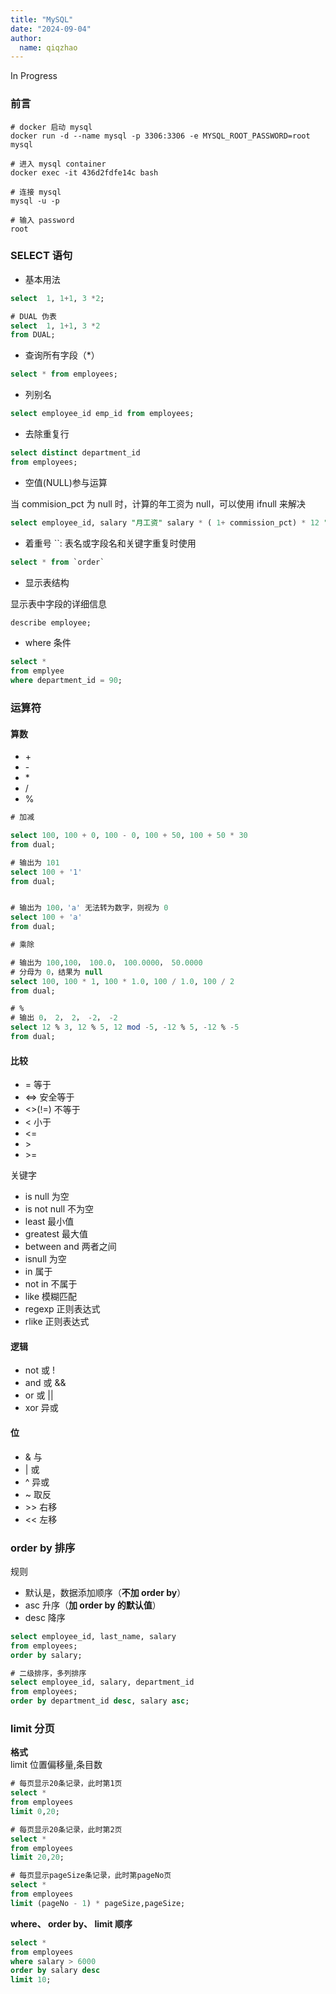 ```yaml
---
title: "MySQL"
date: "2024-09-04"
author:
  name: qiqzhao
---
```


In Progress

### 前言

```shell
# docker 启动 mysql
docker run -d --name mysql -p 3306:3306 -e MYSQL_ROOT_PASSWORD=root mysql

# 进入 mysql container
docker exec -it 436d2fdfe14c bash

# 连接 mysql
mysql -u -p

# 输入 password
root
```

### SELECT 语句

- 基本用法

```SQL
select  1, 1+1, 3 *2;

# DUAL 伪表
select  1, 1+1, 3 *2
from DUAL;
```

- 查询所有字段（\*）

```sql
select * from employees;
```

- 列别名

```sql
select employee_id emp_id from employees;
```

- 去除重复行

```sql
select distinct department_id
from employees;
```

- 空值(NULL)参与运算

当 commision_pct 为 null 时，计算的年工资为 null，可以使用 ifnull 来解决

```sql
select employee_id, salary "月工资" salary * ( 1+ commission_pct) * 12 "年工资" from employees;
```

- 着重号 ``: 表名或字段名和关键字重复时使用

```sql
select * from `order`
```

- 显示表结构

显示表中字段的详细信息

```sql
describe employee;
```

- where 条件

```sql
select *
from emplyee
where department_id = 90;
```

### 运算符

#### 算数

- \+
- \-
- \*
- \/
- \%

```sql
# 加减

select 100, 100 + 0, 100 - 0, 100 + 50, 100 + 50 * 30
from dual;

# 输出为 101
select 100 + '1'
from dual;


# 输出为 100，'a' 无法转为数字，则视为 0
select 100 + 'a'
from dual;

# 乘除

# 输出为 100,100， 100.0， 100.0000， 50.0000
# 分母为 0，结果为 null
select 100, 100 * 1, 100 * 1.0, 100 / 1.0, 100 / 2
from dual;

# %
# 输出 0， 2， 2， -2， -2
select 12 % 3, 12 % 5, 12 mod -5, -12 % 5, -12 % -5
from dual;
```

#### 比较

- = 等于
- <=> 安全等于
- <>(!=) 不等于
- < 小于
- <=
- \>
- \>=

关键字

- is null 为空
- is not null 不为空
- least 最小值
- greatest 最大值
- between and 两者之间
- isnull 为空
- in 属于
- not in 不属于
- like 模糊匹配
- regexp 正则表达式
- rlike 正则表达式

#### 逻辑

- not 或 !
- and 或 &&
- or 或 ||
- xor 异或

#### 位

- & 与
- | 或
- ^ 异或
- ~ 取反
- \>> 右移
- \<< 左移

### order by 排序

规则

- 默认是，数据添加顺序（**不加 order by**）
- asc 升序（**加 order by 的默认值**）
- desc 降序

```sql
select employee_id, last_name, salary
from employees;
order by salary;

# 二级排序，多列排序
select employee_id, salary, department_id
from employees;
order by department_id desc, salary asc;
```

### limit 分页

**格式**  
limit 位置偏移量,条目数

```sql
# 每页显示20条记录，此时第1页
select *
from employees
limit 0,20;

# 每页显示20条记录，此时第2页
select *
from employees
limit 20,20;

# 每页显示pageSize条记录，此时第pageNo页
select *
from employees
limit (pageNo - 1) * pageSize,pageSize;
```

**where、 order by、 limit 顺序**

```sql
select *
from employees
where salary > 6000
order by salary desc
limit 10;
```
